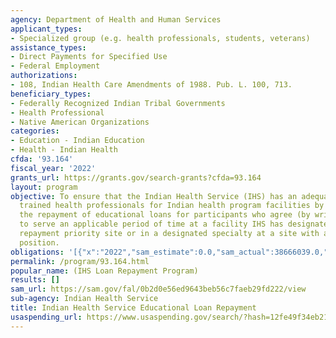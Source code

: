 ```yaml
---
agency: Department of Health and Human Services
applicant_types:
- Specialized group (e.g. health professionals, students, veterans)
assistance_types:
- Direct Payments for Specified Use
- Federal Employment
authorizations:
- 108, Indian Health Care Amendments of 1988. Pub. L. 100, 713.
beneficiary_types:
- Federally Recognized Indian Tribal Governments
- Health Professional
- Native American Organizations
categories:
- Education - Indian Education
- Health - Indian Health
cfda: '93.164'
fiscal_year: '2022'
grants_url: https://grants.gov/search-grants?cfda=93.164
layout: program
objective: To ensure that the Indian Health Service (IHS) has an adequate supply of
  trained health professionals for Indian health program facilities by providing for
  the repayment of educational loans for participants who agree (by written contract)
  to serve an applicable period of time at a facility IHS has designated as a loan
  repayment priority site or in a designated specialty at a site with an appropriate
  position.
obligations: '[{"x":"2022","sam_estimate":0.0,"sam_actual":38666039.0,"usa_spending_actual":37768931.09},{"x":"2023","sam_estimate":42000000.0,"sam_actual":0.0,"usa_spending_actual":61299923.87},{"x":"2024","sam_estimate":46000000.0,"sam_actual":0.0,"usa_spending_actual":46721645.0}]'
permalink: /program/93.164.html
popular_name: (IHS Loan Repayment Program)
results: []
sam_url: https://sam.gov/fal/0b2d0e56ed9643beb56c7faeb29fd222/view
sub-agency: Indian Health Service
title: Indian Health Service Educational Loan Repayment
usaspending_url: https://www.usaspending.gov/search/?hash=12fe49f34eb217a48edde340ac33a729
---
```

